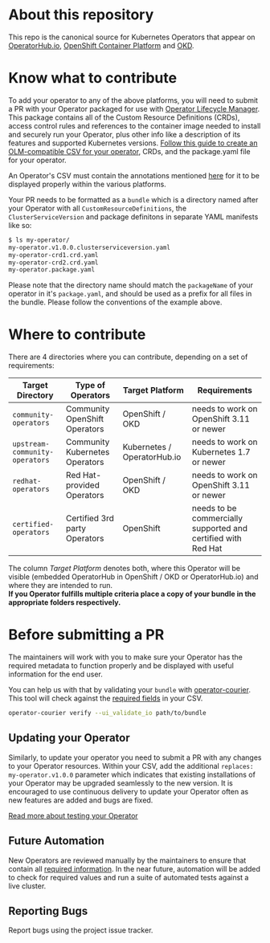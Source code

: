 # About this repository

This repo is the canonical source for Kubernetes Operators that appear on [OperatorHub.io](https://operatorhub.io), [OpenShift Container Platform](https://openshift.com) and [OKD](https://okd.io).

# Know what to contribute

To add your operator to any of the above platforms, you will need to submit a PR with your Operator packaged for use with [Operator Lifecycle Manager](https://github.com/operator-framework/operator-lifecycle-manager/). This package contains all of the Custom Resource Definitions (CRDs), access control rules and references to the container image needed to install and securely run your Operator, plus other info like a description of its features and supported Kubernetes versions. [Follow this guide to create an OLM-compatible CSV for your operator](https://github.com/operator-framework/operator-lifecycle-manager/blob/master/Documentation/design/building-your-csv.md), CRDs, and the package.yaml file for your operator.

An Operator's CSV must contain the annotations mentioned [here][required-fields] for it to be displayed properly within the various platforms.

Your PR needs to be formatted as a `bundle` which is a directory named after your Operator with all `CustomResourceDefinitions`, the `ClusterServiceVersion` and package definitons in separate YAML manifests like so:

```bash
$ ls my-operator/
my-operator.v1.0.0.clusterserviceversion.yaml
my-operator-crd1.crd.yaml
my-operator-crd2.crd.yaml
my-operator.package.yaml
```
Please note that the directory name should match the `packageName` of your operator in it's `package.yaml`, and should be used as a prefix for all files in the bundle. Please follow the conventions of the example above.

# Where to contribute

There are 4 directories where you can contribute, depending on a set of requirements:

| Target Directory               | Type of Operators              | Target Platform             | Requirements                                                  |
|--------------------------------|--------------------------------|-----------------------------|---------------------------------------------------------------|
| `community-operators`          | Community OpenShift Operators  | OpenShift / OKD             | needs to work on OpenShift 3.11 or newer                      |
| `upstream-community-operators` | Community Kubernetes Operators | Kubernetes / OperatorHub.io | needs to work on Kubernetes 1.7 or newer                      |
| `redhat-operators`             | Red Hat-provided Operators     | OpenShift / OKD             | needs to work on OpenShift 3.11 or newer                      |
| `certified-operators`          | Certified 3rd party Operators  | OpenShift                   | needs to be commercially supported and certified with Red Hat |

The column _Target Platform_ denotes both, where this Operator will be visible (embedded OperatorHub in OpenShift / OKD or OperatorHub.io) and where they are intended to run.<br/>
**If you Operator fulfills multiple criteria place a copy of your bundle in the appropriate folders respectively.**

# Before submitting a PR

The maintainers will work with you to make sure your Operator has the required metadata to function properly and be displayed with useful information for the end user.

You can help us with that by validating your `bundle` with [operator-courier](https://github.com/operator-framework/operator-courier). This tool will check against the [required fields][required-fields] in your CSV.

```sh
operator-courier verify --ui_validate_io path/to/bundle
```

## Updating your Operator

Similarly, to update your operator you need to submit a PR with any changes to your Operator resources. Within your CSV, add the additional `replaces: my-operator.v1.0.0` parameter which indicates that existing installations of your Operator may be upgraded seamlessly to the new version. It is encouraged to use continuous delivery to update your Operator often as new features are added and bugs are fixed.

[Read more about testing your Operator](docs/testing-operators.md)

## Future Automation

New Operators are reviewed manually by the maintainers to ensure that contain all [required information][required-fields]. In the near future, automation will be added to check for required values and run a suite of automated tests against a live cluster.

## Reporting Bugs

Report bugs using the project issue tracker.

[required-fields]: https://github.com/operator-framework/community-operators/blob/master/docs/required-fields.md

